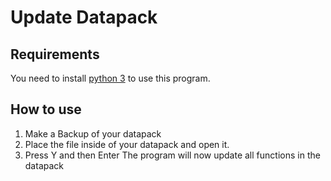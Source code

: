 # Update Datapack


## Requirements
You need to install [python 3](https://www.python.org/downloads/) to use this program.


## How to use

1. Make a Backup of your datapack
2. Place the file inside of your datapack and open it.
3. Press Y and then Enter
The program will now update all functions in the datapack
